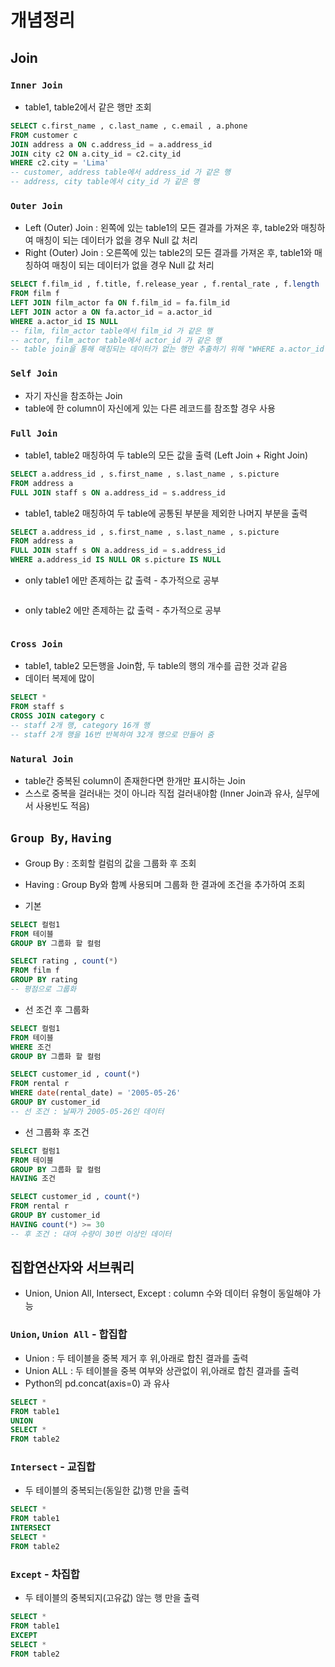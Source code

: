# 개념정리

## Join

### `Inner Join`
* table1, table2에서 같은 행만 조회
```sql
SELECT c.first_name , c.last_name , c.email , a.phone 
FROM customer c 
JOIN address a ON c.address_id = a.address_id 
JOIN city c2 ON a.city_id = c2.city_id 
WHERE c2.city = 'Lima'
-- customer, address table에서 address_id 가 같은 행
-- address, city table에서 city_id 가 같은 행
```

### `Outer Join`
* Left (Outer) Join : 왼쪽에 있는 table1의 모든 결과를 가져온 후, table2와 매칭하여 매칭이 되는 데이터가 없을 경우 Null 값 처리
* Right (Outer) Join : 오른쪽에 있는 table2의 모든 결과를 가져온 후, table1와 매칭하여 매칭이 되는 데이터가 없을 경우 Null 값 처리
```sql
SELECT f.film_id , f.title, f.release_year , f.rental_rate , f.length 
FROM film f
LEFT JOIN film_actor fa ON f.film_id = fa.film_id 
LEFT JOIN actor a ON fa.actor_id = a.actor_id
WHERE a.actor_id IS NULL 
-- film, film_actor table에서 film_id 가 같은 행
-- actor, film_actor table에서 actor_id 가 같은 행
-- table join을 통해 매칭되는 데이터가 없는 행만 추출하기 위해 "WHERE a.actor_id IS NULL" 사용
```

### `Self Join`
* 자기 자신을 참조하는 Join
* table에 한 column이 자신에게 있는 다른 레코드를 참조할 경우 사용

### `Full Join`
* table1, table2 매칭하여 두 table의 모든 값을 출력 (Left Join + Right Join)
```sql
SELECT a.address_id , s.first_name , s.last_name , s.picture 
FROM address a 
FULL JOIN staff s ON a.address_id = s.address_id 
```
* table1, table2 매칭하여 두 table에 공통된 부분을 제외한 나머지 부분을 출력
```sql
SELECT a.address_id , s.first_name , s.last_name , s.picture 
FROM address a 
FULL JOIN staff s ON a.address_id = s.address_id 
WHERE a.address_id IS NULL OR s.picture IS NULL 
```
* only table1 에만 존제하는 값 출력 - 추가적으로 공부
```sql

```
* only table2 에만 존제하는 값 출력 - 추가적으로 공부
```sql

```

### `Cross Join`
* table1, table2 모든행을 Join함, 두 table의 행의 개수를 곱한 것과 같음
* 데이터 복제에 많이 
```sql
SELECT *
FROM staff s 
CROSS JOIN category c 
-- staff 2개 행, category 16개 행
-- staff 2개 행을 16번 반복하여 32개 행으로 만들어 줌
```

### `Natural Join`
* table간 중복된 column이 존재한다면 한개만 표시하는 Join
* 스스로 중복을 걸러내는 것이 아니라 직접 걸러내야함 (Inner Join과 유사, 실무에서 사용빈도 적음)

## `Group By`, `Having`
* Group By : 조회할 컬럼의 값을 그룹화 후 조회
* Having : Group By와 함꼐 사용되며 그룹화 한 결과에 조건을 추가하여 조회

* 기본
```sql
SELECT 컬럼1
FROM 테이블
GROUP BY 그룹화 할 컬럼
```
```sql
SELECT rating , count(*) 
FROM film f 
GROUP BY rating 
-- 평점으로 그룹화
```
* 선 조건 후 그룹화
```sql
SELECT 컬럼1
FROM 테이블
WHERE 조건
GROUP BY 그룹화 할 컬럼
```
```sql
SELECT customer_id , count(*)
FROM rental r 
WHERE date(rental_date) = '2005-05-26'
GROUP BY customer_id 
-- 선 조건 : 날짜가 2005-05-26인 데이터 
```
* 선 그룹화 후 조건
```sql
SELECT 컬럼1
FROM 테이블
GROUP BY 그룹화 할 컬럼
HAVING 조건
```
```sql
SELECT customer_id , count(*)
FROM rental r 
GROUP BY customer_id 
HAVING count(*) >= 30
-- 후 조건 : 대여 수량이 30번 이상인 데이터
```

## 집합연산자와 서브쿼리
* Union, Union All, Intersect, Except : column 수와 데이터 유형이 동일해야 가능

### `Union`, `Union All` - 합집합
* Union : 두 테이블을 중복 제거 후 위,아래로 합친 결과를 출력
* Union ALL : 두 테이블을 중복 여부와 상관없이 위,아래로 합친 결과를 출력
* Python의 pd.concat(axis=0) 과 유사
```sql
SELECT *
FROM table1
UNION
SELECT *
FROM table2
```

### `Intersect` - 교집합
* 두 테이블의 중복되는(동일한 값)행 만을 출력
```sql
SELECT *
FROM table1
INTERSECT
SELECT *
FROM table2
```

### `Except` - 차집합
* 두 테이블의 중복되지(고유값) 않는 행 만을 출력
```sql
SELECT *
FROM table1
EXCEPT
SELECT *
FROM table2
```
